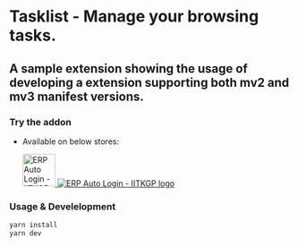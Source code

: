 # Tasklist - Manage your browsing tasks.

## A sample extension showing the usage of developing a extension supporting both mv2 and mv3 manifest versions.

### Try the addon

-   Available on below stores:
        <p align="left">
          <a href="https://addons.mozilla.org/en-US/firefox/addon/tasklist">
            <img src="https://blog.mozilla.org/addons/files/2020/04/get-the-addon-fx-apr-2020.svg" alt="ERP Auto Login - IITKGP logo" height="58">
          </a>
          <a href="https://chrome.google.com/webstore/detail/tasklist-manage-your-brow/hojioiembdclfkbbmgbgionclboldlii">
            <img src="https://storage.googleapis.com/web-dev-uploads/image/WlD8wC6g8khYWPJUsQceQkhXSlv1/UV4C4ybeBTsZt43U4xis.png" alt="ERP Auto Login - IITKGP logo">
          </a>
        </p>

### Usage & Develelopment

```js
yarn install
yarn dev
```